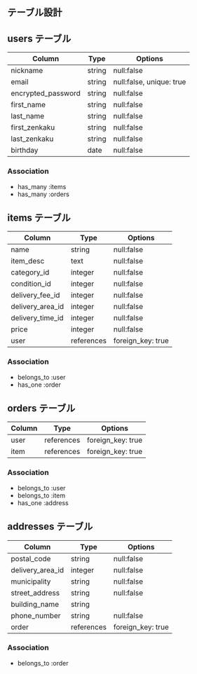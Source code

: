 ## テーブル設計

## users テーブル

| Column             | Type   | Options                  |
|--------------------|--------|--------------------------|
| nickname           | string | null:false               |
| email              | string | null:false, unique: true |
| encrypted_password | string | null:false               |
| first_name         | string | null:false               |
| last_name          | string | null:false               |
| first_zenkaku      | string | null:false               |
| last_zenkaku       | string | null:false               |
| birthday           | date   | null:false               |



### Association
- has_many :items
- has_many :orders

## items テーブル

| Column             | Type       | Options           |
|--------------------|------------|-------------------|
| name               | string     | null:false        |
| item_desc          | text       | null:false        |
| category_id        | integer    | null:false        |
| condition_id       | integer    | null:false        |
| delivery_fee_id    | integer    | null:false        |
| delivery_area_id   | integer    | null:false        |
| delivery_time_id   | integer    | null:false        |
| price              | integer    | null:false        |
| user               | references | foreign_key: true |




### Association
- belongs_to :user
- has_one    :order

## orders テーブル

| Column             | Type       | Options           |
|--------------------|------------|-------------------|
| user               | references | foreign_key: true |
| item               | references | foreign_key: true |



### Association
- belongs_to :user
- belongs_to :item
- has_one    :address

## addresses テーブル

| Column           | Type       | Options           |
|------------------|------------|-------------------|
| postal_code      | string     | null:false        |
| delivery_area_id | integer    | null:false        |
| municipality     | string     | null:false        |
| street_address   | string     | null:false        |
| building_name    | string     |                   |
| phone_number     | string     | null:false        |
| order            | references | foreign_key: true |



### Association
- belongs_to :order

